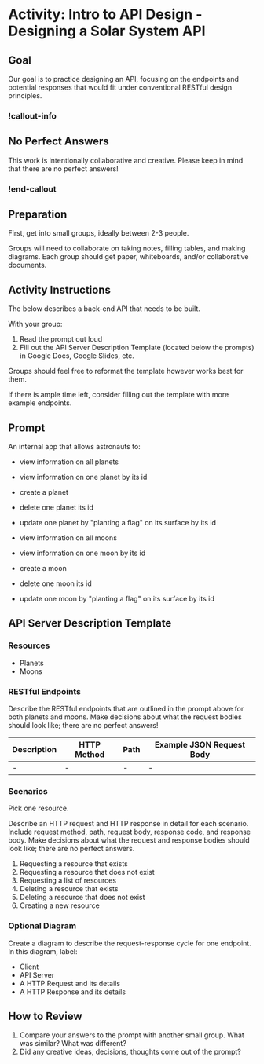 # Activity: Intro to API Design - Designing a Solar System API

## Goal

Our goal is to practice designing an API, focusing on the endpoints and potential responses that would fit under conventional RESTful design principles.

### !callout-info

## No Perfect Answers

This work is intentionally collaborative and creative. Please keep in mind that there are no perfect answers!

### !end-callout

## Preparation

First, get into small groups, ideally between 2-3 people.

Groups will need to collaborate on taking notes, filling tables, and making diagrams. Each group should get paper, whiteboards, and/or collaborative documents.

## Activity Instructions

The below describes a back-end API that needs to be built.

With your group:

1. Read the prompt out loud
1. Fill out the API Server Description Template (located below the prompts) in Google Docs, Google Slides, etc.

Groups should feel free to reformat the template however works best for them.

If there is ample time left, consider filling out the template with more example endpoints.

## Prompt

An internal app that allows astronauts to: 
- view information on all planets
- view information on one planet by its id 
- create a planet
- delete one planet its id
- update one planet by "planting a flag" on its surface by its id

- view information on all moons
- view information on one moon by its id 
- create a moon
- delete one moon its id
- update one moon by "planting a flag" on its surface by its id


## API Server Description Template

### Resources

- Planets
- Moons

### RESTful Endpoints

Describe the RESTful endpoints that are outlined in the prompt above for both planets and moons. Make decisions about what the request bodies should look like; there are no perfect answers!

| Description | HTTP Method | Path | Example JSON Request Body |
| ----------- | ----------- | ---- | ------------------------- |
| -           | -           | -    | -                         |

### Scenarios

Pick one resource.

Describe an HTTP request and HTTP response in detail for each scenario. Include request method, path, request body, response code, and response body. Make decisions about what the request and response bodies should look like; there are no perfect answers.

1. Requesting a resource that exists
1. Requesting a resource that does not exist
1. Requesting a list of resources
1. Deleting a resource that exists
1. Deleting a resource that does not exist
1. Creating a new resource

### Optional Diagram

Create a diagram to describe the request-response cycle for one endpoint. In this diagram, label:

- Client
- API Server
- A HTTP Request and its details
- A HTTP Response and its details

## How to Review

1. Compare your answers to the prompt with another small group. What was similar? What was different?
1. Did any creative ideas, decisions, thoughts come out of the prompt?
